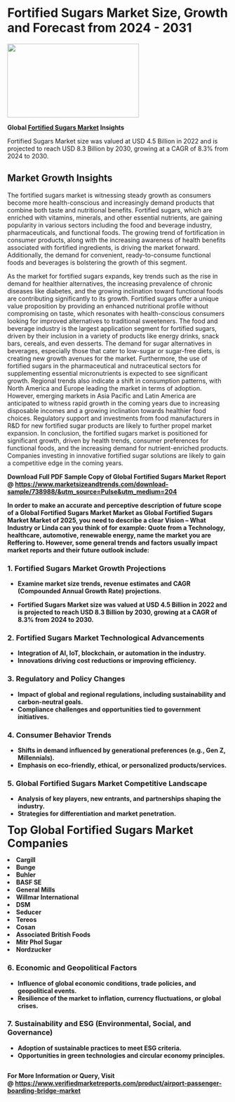 <H1>Fortified Sugars Market Size, Growth and Forecast from 2024 - 2031</H1><img class="aligncenter size-medium wp-image-584254" src="https://thirdeyenews.in/wp-content/uploads/2024/09/Global-Market-Research-300x168.jpeg" alt="" width="300" height="168" /><p><strong>Global&nbsp;<a href="https://www.marketsizeandtrends.com/download-sample/738988/&amp;utm_source=Pulse&amp;utm_medium=204">Fortified Sugars Market</a> Insights</strong></p><p>Fortified Sugars Market size was valued at USD 4.5 Billion in 2022 and is projected to reach USD 8.3 Billion by 2030, growing at a CAGR of 8.3% from 2024 to 2030.</p><p><h2>Market Growth Insights</h2> <p>The fortified sugars market is witnessing steady growth as consumers become more health-conscious and increasingly demand products that combine both taste and nutritional benefits. Fortified sugars, which are enriched with vitamins, minerals, and other essential nutrients, are gaining popularity in various sectors including the food and beverage industry, pharmaceuticals, and functional foods. The growing trend of fortification in consumer products, along with the increasing awareness of health benefits associated with fortified ingredients, is driving the market forward. Additionally, the demand for convenient, ready-to-consume functional foods and beverages is bolstering the growth of this segment.</p> <p><strong></strong></p> <p>As the market for fortified sugars expands, key trends such as the rise in demand for healthier alternatives, the increasing prevalence of chronic diseases like diabetes, and the growing inclination toward functional foods are contributing significantly to its growth. Fortified sugars offer a unique value proposition by providing an enhanced nutritional profile without compromising on taste, which resonates with health-conscious consumers looking for improved alternatives to traditional sweeteners. The food and beverage industry is the largest application segment for fortified sugars, driven by their inclusion in a variety of products like energy drinks, snack bars, cereals, and even desserts. The demand for sugar alternatives in beverages, especially those that cater to low-sugar or sugar-free diets, is creating new growth avenues for the market. Furthermore, the use of fortified sugars in the pharmaceutical and nutraceutical sectors for supplementing essential micronutrients is expected to see significant growth. Regional trends also indicate a shift in consumption patterns, with North America and Europe leading the market in terms of adoption. However, emerging markets in Asia Pacific and Latin America are anticipated to witness rapid growth in the coming years due to increasing disposable incomes and a growing inclination towards healthier food choices. Regulatory support and investments from food manufacturers in R&D for new fortified sugar products are likely to further propel market expansion. In conclusion, the fortified sugars market is positioned for significant growth, driven by health trends, consumer preferences for functional foods, and the increasing demand for nutrient-enriched products. Companies investing in innovative fortified sugar solutions are likely to gain a competitive edge in the coming years. <p><strong></p><p><span class=""><strong>Download Full PDF Sample Copy of Global Fortified Sugars Market Report</strong> @ <a href="https://www.marketsizeandtrends.com/download-sample/738988/&amp;utm_source=Pulse&amp;utm_medium=204" target="_blank">https://www.marketsizeandtrends.com/download-sample/738988/&amp;utm_source=Pulse&amp;utm_medium=204</a></span></p><p>In order to make an accurate and perceptive description of future scope of a Global&nbsp;Fortified Sugars Market Market as Global&nbsp;Fortified Sugars Market Market of 2025, you need to describe a clear Vision &ndash; What Industry or Linda can you think of for example: Quote from a Technology, healthcare, automotive, renewable energy, name the market you are Reffering to. However, some general trends and factors usually impact market reports and their future outlook include:</p><h3>1.&nbsp;<strong>Fortified Sugars Market Growth Projections</strong></h3><ul><li>Examine market size trends, revenue estimates and CAGR (Compounded Annual Growth Rate) projections.</li><li><p>Fortified Sugars Market size was valued at USD 4.5 Billion in 2022 and is projected to reach USD 8.3 Billion by 2030, growing at a CAGR of 8.3% from 2024 to 2030.</p></li></ul><h3>2.&nbsp;<strong>Fortified Sugars Market Technological Advancements</strong></h3><ul><li>Integration of AI, IoT, blockchain, or automation in the industry.</li><li>Innovations driving cost reductions or improving efficiency.</li></ul><h3>3.&nbsp;<strong>Regulatory and Policy Changes</strong></h3><ul><li>Impact of global and regional regulations, including sustainability and carbon-neutral goals.</li><li>Compliance challenges and opportunities tied to government initiatives.</li></ul><h3>4.&nbsp;<strong>Consumer Behavior Trends</strong></h3><ul><li>Shifts in demand influenced by generational preferences (e.g., Gen Z, Millennials).</li><li>Emphasis on eco-friendly, ethical, or personalized products/services.</li></ul><h3>5.&nbsp;<strong>Global Fortified Sugars Market Competitive Landscape</strong></h3><ul><li>Analysis of key players, new entrants, and partnerships shaping the industry.</li><li>Strategies for differentiation and market penetration.</li></ul><p data-pm-slice="1 1 []"><span style="color: inherit; font-family: inherit; font-size: 25px;">Top Global Fortified Sugars Market Companies</span></p><div class="" data-test-id=""><p><li>Cargill</li><li> Bunge</li><li> Buhler</li><li> BASF SE</li><li> General Mills</li><li> Willmar International</li><li> DSM</li><li> Seducer</li><li> Tereos</li><li> Cosan</li><li> Associated British Foods</li><li> Mitr Phol Sugar</li><li> Nordzucker</li></p></div><h3>6.&nbsp;<strong>Economic and Geopolitical Factors</strong></h3><ul><li>Influence of global economic conditions, trade policies, and geopolitical events.</li><li>Resilience of the market to inflation, currency fluctuations, or global crises.</li></ul><h3>7.&nbsp;<strong>Sustainability and ESG (Environmental, Social, and Governance)</strong></h3><ul><li>Adoption of sustainable practices to meet ESG criteria.</li><li>Opportunities in green technologies and circular economy principles.</li></ul><h2><strong style="font-size: 14px;">For More Information or Query, Visit @&nbsp;</strong><a style="background-color: #ffffff; font-size: 14px;" href="https://www.marketsizeandtrends.com/report/fortified-sugars-market/" target="_blank">https://www.verifiedmarketreports.com/product/airport-passenger-boarding-bridge-market</a></h2>
